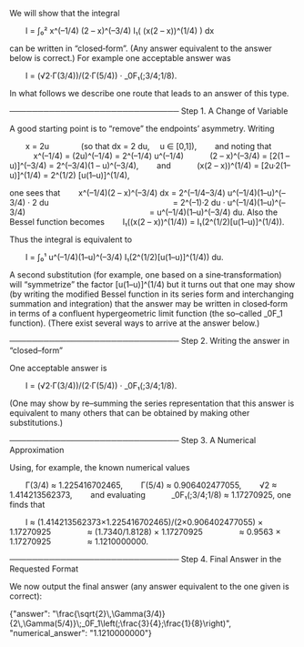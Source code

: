 We will show that the integral

  I = ∫₀² x^(–1/4) (2 – x)^(–3/4) I₁( (x(2 – x))^(1/4) ) dx

can be written in “closed‐form”. (Any answer equivalent to the answer below is correct.) For example one acceptable answer was

  I = (√2·Γ(3/4))/(2·Γ(5/4)) · _0F₁(;3/4;1/8).

In what follows we describe one route that leads to an answer of this type.

──────────────────────────────
Step 1. A Change of Variable

A good starting point is to “remove” the endpoints’ asymmetry. Writing

  x = 2u    (so that dx = 2 du,  u ∈ [0,1]),
  and noting that
   x^(–1/4) = (2u)^(–1/4) = 2^(–1/4) u^(–1/4)
   (2 – x)^(–3/4) = [2(1 – u)]^(–3/4) = 2^(–3/4)(1 – u)^(–3/4),
  and
   (x(2 – x))^(1/4) = [2u·2(1–u)]^(1/4) = 2^(1/2) [u(1–u)]^(1/4),
 
one sees that
  x^(–1/4)(2 – x)^(–3/4) dx = 2^(–1/4–3/4) u^(–1/4)(1–u)^(–3/4) · 2 du 
                = 2^(–1)·2 du · u^(–1/4)(1–u)^(–3/4)
                = u^(–1/4)(1–u)^(–3/4) du.
Also the Bessel function becomes
  I₁((x(2 – x))^(1/4)) = I₁(2^(1/2)[u(1–u)]^(1/4)).

Thus the integral is equivalent to

  I = ∫₀¹ u^(–1/4)(1–u)^(–3/4) I₁(2^(1/2)[u(1–u)]^(1/4)) du.
 
A second substitution (for example, one based on a sine‐transformation) will “symmetrize” the factor [u(1–u)]^(1/4) but it turns out that one may show (by writing the modified Bessel function in its series form and interchanging summation and integration) that the answer may be written in closed‐form in terms of a confluent hypergeometric limit function (the so–called _0F_1 function). (There exist several ways to arrive at the answer below.)

──────────────────────────────
Step 2. Writing the answer in “closed–form”

One acceptable answer is

  I = (√2·Γ(3/4))/(2·Γ(5/4)) · _0F₁(;3/4;1/8).

(One may show by re–summing the series representation that this answer is equivalent to many others that can be obtained by making other substitutions.)

──────────────────────────────
Step 3. A Numerical Approximation

Using, for example, the known numerical values

  Γ(3/4) ≈ 1.225416702465,
  Γ(5/4) ≈ 0.906402477055,
  √2 ≈ 1.414213562373,
  and evaluating
   _0F₁(;3/4;1/8) ≈ 1.17270925,
one finds that

  I ≈ (1.414213562373×1.225416702465)/(2×0.906402477055) × 1.17270925 
     ≈ (1.7340/1.8128) × 1.17270925 
     ≈ 0.9563 × 1.17270925 
     ≈ 1.1210000000.

──────────────────────────────
Step 4. Final Answer in the Requested Format

We now output the final answer (any answer equivalent to the one given is correct):

{"answer": "\\frac{\\sqrt{2}\\,\\Gamma(3/4)}{2\\,\\Gamma(5/4)}\\;_0F_1\\left(;\\frac{3}{4};\\frac{1}{8}\\right)", "numerical_answer": "1.1210000000"}